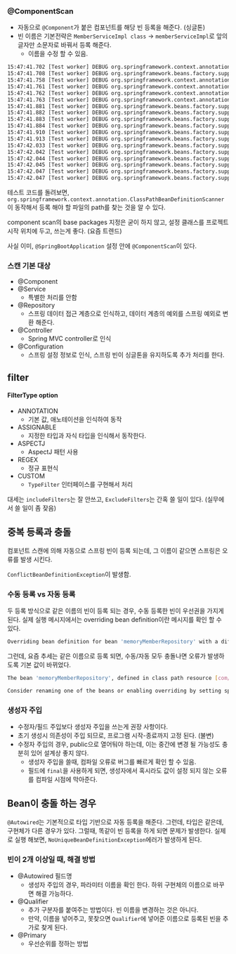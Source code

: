### @ComponentScan

* 자동으로 `@Component`가 붙은 컴포넌트를 해당 빈 등록을 해준다. (싱글톤)
* 빈 이름은 기본전략은 `MemberServiceImpl class` -> `memberServiceImpl`로 앞의 글자만 소문자로 바꿔서 등록 해준다.
    * 이름을 수정 할 수 있음.

```bash
15:47:41.702 [Test worker] DEBUG org.springframework.context.annotation.AnnotationConfigApplicationContext - Refreshing org.springframework.context.annotation.AnnotationConfigApplicationContext@d049e53
15:47:41.708 [Test worker] DEBUG org.springframework.beans.factory.support.DefaultListableBeanFactory - Creating shared instance of singleton bean 'org.springframework.context.annotation.internalConfigurationAnnotationProcessor'
15:47:41.758 [Test worker] DEBUG org.springframework.context.annotation.ClassPathBeanDefinitionScanner - Identified candidate component class: file [SpringCorePrinciple_basic/core/build/classes/kotlin/main/com/inflearn/spring/core/discount/RateDiscountPolicy.class]
15:47:41.761 [Test worker] DEBUG org.springframework.context.annotation.ClassPathBeanDefinitionScanner - Identified candidate component class: file [SpringCorePrinciple_basic/core/build/classes/kotlin/main/com/inflearn/spring/core/member/MemberServiceImpl.class]
15:47:41.762 [Test worker] DEBUG org.springframework.context.annotation.ClassPathBeanDefinitionScanner - Identified candidate component class: file [SpringCorePrinciple_basic/core/build/classes/kotlin/main/com/inflearn/spring/core/member/MemoryMemberRepository.class]
15:47:41.763 [Test worker] DEBUG org.springframework.context.annotation.ClassPathBeanDefinitionScanner - Identified candidate component class: file [SpringCorePrinciple_basic/core/build/classes/kotlin/main/com/inflearn/spring/core/order/OrderServiceImpl.class]
15:47:41.881 [Test worker] DEBUG org.springframework.beans.factory.support.DefaultListableBeanFactory - Creating shared instance of singleton bean 'org.springframework.context.event.internalEventListenerProcessor'
15:47:41.882 [Test worker] DEBUG org.springframework.beans.factory.support.DefaultListableBeanFactory - Creating shared instance of singleton bean 'org.springframework.context.event.internalEventListenerFactory'
15:47:41.883 [Test worker] DEBUG org.springframework.beans.factory.support.DefaultListableBeanFactory - Creating shared instance of singleton bean 'org.springframework.context.annotation.internalAutowiredAnnotationProcessor'
15:47:41.884 [Test worker] DEBUG org.springframework.beans.factory.support.DefaultListableBeanFactory - Creating shared instance of singleton bean 'org.springframework.context.annotation.internalCommonAnnotationProcessor'
15:47:41.910 [Test worker] DEBUG org.springframework.beans.factory.support.DefaultListableBeanFactory - Creating shared instance of singleton bean 'autoAppConfig'
15:47:41.913 [Test worker] DEBUG org.springframework.beans.factory.support.DefaultListableBeanFactory - Creating shared instance of singleton bean 'rateDiscountPolicy'
15:47:42.033 [Test worker] DEBUG org.springframework.beans.factory.support.DefaultListableBeanFactory - Creating shared instance of singleton bean 'memberServiceImpl'
15:47:42.042 [Test worker] DEBUG org.springframework.beans.factory.support.DefaultListableBeanFactory - Creating shared instance of singleton bean 'memoryMemberRepository'
15:47:42.044 [Test worker] DEBUG org.springframework.beans.factory.support.DefaultListableBeanFactory - Autowiring by type from bean name 'memberServiceImpl' via constructor to bean named 'memoryMemberRepository'
15:47:42.045 [Test worker] DEBUG org.springframework.beans.factory.support.DefaultListableBeanFactory - Creating shared instance of singleton bean 'orderServiceImpl'
15:47:42.047 [Test worker] DEBUG org.springframework.beans.factory.support.DefaultListableBeanFactory - Autowiring by type from bean name 'orderServiceImpl' via constructor to bean named 'memoryMemberRepository'
15:47:42.047 [Test worker] DEBUG org.springframework.beans.factory.support.DefaultListableBeanFactory - Autowiring by type from bean name 'orderServiceImpl' via constructor to bean named 'rateDiscountPolicy'
```

테스트 코드를 돌려보면, `org.springframework.context.annotation.ClassPathBeanDefinitionScanner`이 동작해서 등록 해야 할
파일의 path를 찾는 것을 알 수 있다.

component scan의 base packages 지정은 굳이 하지 않고, 설정 클래스를 프로젝트 시작 위치에 두고, 쓰는게 좋다. (요즘 트렌드)

사실 이미, `@SpringBootApplication` 설정 안에 `@ComponentScan`이 있다.

### 스캔 기본 대상

* @Component
* @Service
  * 특별한 처리를 안함
* @Repository
  * 스프링 데이터 접근 계층으로 인식하고, 데이터 계층의 예외를 스프링 예외로 변환 해준다.
* @Controller
  * Spring MVC controller로 인식
* @Configuration
  * 스프링 설정 정보로 인식, 스프링 빈이 싱글톤을 유지하도록 추가 처리를 한다.

## filter

#### FilterType option

* ANNOTATION
  * 기본 값, 애노테이션을 인식하여 동작
* ASSIGNABLE
  * 지정한 타입과 자식 타입을 인식해서 동작한다.
* ASPECTJ
  * AspectJ 패턴 사용
* REGEX
  * 정규 표현식
* CUSTOM
  * `TypeFilter` 인터페이스를 구현해서 처리

대세는 `includeFilters`는 잘 안쓰고, `ExcludeFilters`는 간혹 쓸 일이 있다. (실무에서 쓸 일이 좀 잦음)

## 중복 등록과 충돌

컴포넌트 스캔에 의해 자동으로 스프링 빈이 등록 되는데, 그 이름이 같으면 스프링은 오류를 발생 시킨다.

`ConflictBeanDefinitionException`이 발생함.

### 수동 등록 vs 자동 등록

두 등록 방식으로 같은 이름의 빈이 등록 되는 경우, 수동 등록한 빈이 우선권을 가지게 된다. 실제 실행 메시지에서는 overriding bean definition이란 메시지를
확인 할 수 있다.

```bash
Overriding bean definition for bean 'memoryMemberRepository' with a different definition: replacing [Generic bean: class [com.inflearn.spring.core.member.MemoryMemberRepository]; scope=singleton;
```

그런데, 요즘 추세는 같은 이름으로 등록 되면, 수동/자동 모두 충돌나면 오류가 발생하도록 기본 값이 바뀌었다.

```bash
The bean 'memoryMemberRepository', defined in class path resource [com/inflearn/spring/core/AutoAppConfig.class], could not be registered. A bean with that name has already been defined in file [SpringCorePrinciple_basic/core/out/production/classes/com/inflearn/spring/core/member/MemoryMemberRepository.class] and overriding is disabled.

Consider renaming one of the beans or enabling overriding by setting spring.main.allow-bean-definition-overriding=true
```


### 생성자 주입

* 수정자/필드 주입보다 생성자 주입을 쓰는게 권장 사항이다. 
* 초기 생성시 의존성이 주입 되므로, 프로그램 시작-종료까지 고정 된다. (불변)
* 수정자 주입의 경우, public으로 열어둬야 하는데, 이는 중간에 변경 될 가능성도 충분히 있어 설계상 좋지 않다.
  * 생성자 주입을 쓸때, 컴파일 오류로 버그를 빠르게 확인 할 수 있음.
  * 필드에 `final`을 사용하게 되면, 생성자에서 혹시라도 값이 설정 되지 않는 오류를 컴파일 시점에 막아준다.

## Bean이 충돌 하는 경우 

`@Autowired`는 기본적으로 타입 기반으로 자동 등록을 해준다. 
그런데, 타입은 같은데, 구현체가 다른 경우가 있다. 그럴때, 똑같이 빈 등록을 하게 되면 문제가 발생한다. 
실제로 실행 해보면, `NoUniqueBeanDefinitionException`에러가 발생하게 된다. 

### 빈이 2개 이상일 때, 해결 방법

* @Autowired 필드명
  * 생성자 주입의 경우, 파라미터 이름을 확인 한다. 하위 구현체의 이름으로 바꾸면 해결 가능하다.
* @Qualifier
  * 추가 구분자를 붙여주는 방법이다. 빈 이름을 변경하는 것은 아니다.
  * 만약, 이름을 넣어주고, 못찾으면 `Qualifier`에 넣어준 이름으로 등록된 빈을 추가로 찾게 된다.
* @Primary 
  * 우선순위를 정하는 방법


